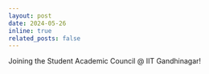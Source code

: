 ```yaml
---
layout: post
date: 2024-05-26
inline: true
related_posts: false
---
```


Joining the Student Academic Council @ IIT Gandhinagar!
